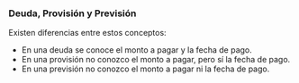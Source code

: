 ### Deuda, Provisión y Previsión

Existen diferencias entre estos conceptos:

- En una deuda se conoce el monto a pagar y la fecha de pago.
- En una provisión no conozco el monto a pagar, pero sí la fecha de pago.
- En una previsión no conozco el monto a pagar ni la fecha de pago.